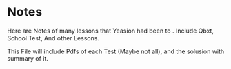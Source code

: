 # Notes
Here are Notes of many lessons that Yeasion had been to .
Include Qbxt, School Test, And other Lessons.

This File will include Pdfs of each Test (Maybe not all), and the solusion with summary of it.
